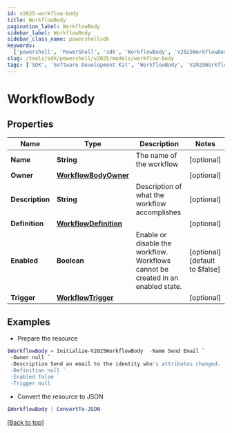 ```yaml
---
id: v2025-workflow-body
title: WorkflowBody
pagination_label: WorkflowBody
sidebar_label: WorkflowBody
sidebar_class_name: powershellsdk
keywords:
  ['powershell', 'PowerShell', 'sdk', 'WorkflowBody', 'V2025WorkflowBody']
slug: /tools/sdk/powershell/v2025/models/workflow-body
tags: ['SDK', 'Software Development Kit', 'WorkflowBody', 'V2025WorkflowBody']
---
```


# WorkflowBody

## Properties

| Name | Type | Description | Notes |
| --- | --- | --- | --- |
| **Name** | **String** | The name of the workflow | [optional] |
| **Owner** | [**WorkflowBodyOwner**](workflow-body-owner) |  | [optional] |
| **Description** | **String** | Description of what the workflow accomplishes | [optional] |
| **Definition** | [**WorkflowDefinition**](workflow-definition) |  | [optional] |
| **Enabled** | **Boolean** | Enable or disable the workflow. Workflows cannot be created in an enabled state. | [optional] [default to $false] |
| **Trigger** | [**WorkflowTrigger**](workflow-trigger) |  | [optional] |

## Examples

- Prepare the resource

```powershell
$WorkflowBody = Initialize-V2025WorkflowBody  -Name Send Email `
 -Owner null `
 -Description Send an email to the identity who's attributes changed. `
 -Definition null `
 -Enabled false `
 -Trigger null
```

- Convert the resource to JSON

```powershell
$WorkflowBody | ConvertTo-JSON
```

[[Back to top]](#)
